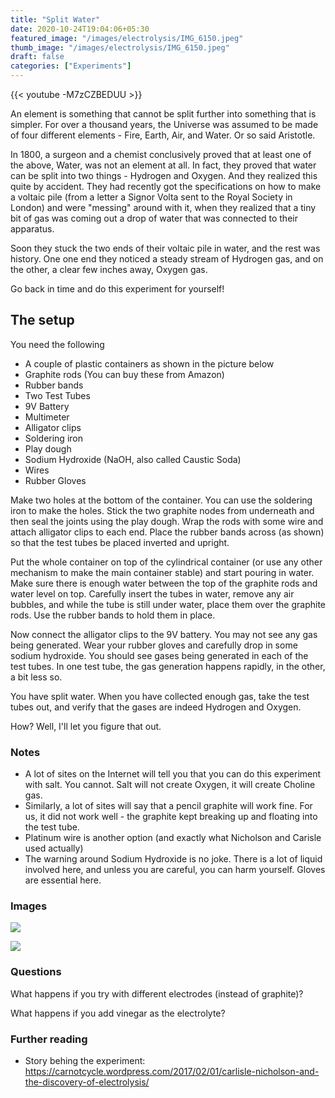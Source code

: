 ```yaml
---
title: "Split Water"
date: 2020-10-24T19:04:06+05:30
featured_image: "/images/electrolysis/IMG_6150.jpeg"
thumb_image: "/images/electrolysis/IMG_6150.jpeg"
draft: false
categories: ["Experiments"]
---
```


{{< youtube -M7zCZBEDUU >}}

An element is something that cannot be split further into something that is simpler. For over a thousand years, the Universe was assumed to be made of four different elements - Fire, Earth, Air, and Water. Or so said Aristotle.

In 1800, a surgeon and a chemist conclusively proved that at least one of the above, Water, was not an element at all. In fact, they proved that water can be split into two things - Hydrogen and Oxygen. And they realized this quite by accident. They had recently got the specifications on how to make a voltaic pile (from a letter a Signor Volta sent to the Royal Society in London) and were "messing" around with it, when they realized that a tiny bit of gas was coming out a drop of water that was connected to their apparatus. 

Soon they stuck the two ends of their voltaic pile in water, and the rest was history. One one end they noticed a steady stream of Hydrogen gas, and on the other, a clear few inches away, Oxygen gas. 

Go back in time and do this experiment for yourself!

## The setup

You need the following

- A couple of plastic containers as shown in the picture below
- Graphite rods (You can buy these from Amazon)
- Rubber bands
- Two Test Tubes
- 9V Battery
- Multimeter
- Alligator clips
- Soldering iron
- Play dough
- Sodium Hydroxide (NaOH, also called Caustic Soda)
- Wires
- Rubber Gloves

Make two holes at the bottom of the container. You can use the soldering iron to make the holes. Stick the two graphite nodes from underneath and then seal the joints using the play dough. Wrap the rods with some wire and attach alligator clips to each end. Place the rubber bands across (as shown) so that the test tubes be placed inverted and upright. 

Put the whole container on top of the cylindrical container (or use any other mechanism to make the main container stable) and start pouring in water. Make sure there is enough water between the top of the graphite rods and water level on top. Carefully insert the tubes in water, remove any air bubbles, and while the tube is still under water, place them over the graphite rods. Use the rubber bands to hold them in place. 

Now connect the alligator clips to the 9V battery. You may not see any gas being generated. Wear your rubber gloves and carefully drop in some sodium hydroxide. You should see gases being generated in each of the test tubes. In one test tube, the gas generation happens rapidly, in the other, a bit less so. 

You have split water. When you have collected enough gas, take the test tubes out, and verify that the gases are indeed Hydrogen and Oxygen. 

How? Well, I'll let you figure that out. 



### Notes

- A lot of sites on the Internet will tell you that you can do this experiment with salt. You cannot. Salt will not create Oxygen, it will create Choline gas.
- Similarly, a lot of sites will say that a pencil graphite will work fine. For us, it did not work well - the graphite kept breaking up and floating into the test tube. 
- Platinum wire is another option (and exactly what Nicholson and Carisle used actually)
- The warning around Sodium Hydroxide is no joke. There is a lot of liquid involved here, and unless you are careful, you can harm yourself. Gloves are essential here.

### Images

![](/images/electrolysis/IMG_6148.jpeg)

![](/images/electrolysis/IMG_6150.jpeg)


### Questions

What happens if you try with different electrodes (instead of graphite)?

What happens if you add vinegar as the electrolyte? 

### Further reading

- Story behing the experiment: https://carnotcycle.wordpress.com/2017/02/01/carlisle-nicholson-and-the-discovery-of-electrolysis/ 